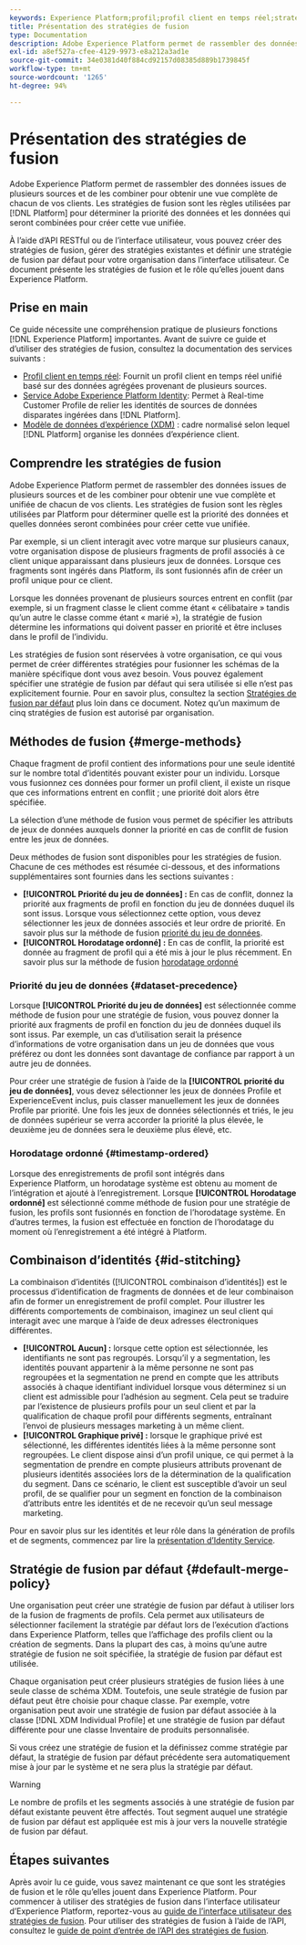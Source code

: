 ```yaml
---
keywords: Experience Platform;profil;profil client en temps réel;stratégies de fusion;IU;interface utilisateur;horodatage ordonné;priorité du jeu de données
title: Présentation des stratégies de fusion
type: Documentation
description: Adobe Experience Platform permet de rassembler des données issues de plusieurs sources et de les combiner pour obtenir une vue complète de chacun de vos clients. Les stratégies de fusion sont les règles utilisées par Platform pour déterminer la priorité des données et les données qui seront combinées pour créer cette vue unifiée.
exl-id: a8ef527a-cfee-4129-9973-e8a212a3ad1e
source-git-commit: 34e0381d40f884cd92157d08385d889b1739845f
workflow-type: tm+mt
source-wordcount: '1265'
ht-degree: 94%

---
```


# Présentation des stratégies de fusion

Adobe Experience Platform permet de rassembler des données issues de plusieurs sources et de les combiner pour obtenir une vue complète de chacun de vos clients. Les stratégies de fusion sont les règles utilisées par [!DNL Platform] pour déterminer la priorité des données et les données qui seront combinées pour créer cette vue unifiée.

À l’aide d’API RESTful ou de l’interface utilisateur, vous pouvez créer des stratégies de fusion, gérer des stratégies existantes et définir une stratégie de fusion par défaut pour votre organisation dans l’interface utilisateur. Ce document présente les stratégies de fusion et le rôle qu’elles jouent dans Experience Platform.

## Prise en main

Ce guide nécessite une compréhension pratique de plusieurs fonctions [!DNL Experience Platform] importantes. Avant de suivre ce guide et d’utiliser des stratégies de fusion, consultez la documentation des services suivants :

* [Profil client en temps réel](../home.md): Fournit un profil client en temps réel unifié basé sur des données agrégées provenant de plusieurs sources.
* [Service Adobe Experience Platform Identity](../../identity-service/home.md): Permet à Real-time Customer Profile de relier les identités de sources de données disparates ingérées dans [!DNL Platform].
* [Modèle de données d’expérience (XDM)](../../xdm/home.md) : cadre normalisé selon lequel [!DNL Platform] organise les données d’expérience client.

## Comprendre les stratégies de fusion

Adobe Experience Platform permet de rassembler des données issues de plusieurs sources et de les combiner pour obtenir une vue complète et unifiée de chacun de vos clients. Les stratégies de fusion sont les règles utilisées par Platform pour déterminer quelle est la priorité des données et quelles données seront combinées pour créer cette vue unifiée.

Par exemple, si un client interagit avec votre marque sur plusieurs canaux, votre organisation dispose de plusieurs fragments de profil associés à ce client unique apparaissant dans plusieurs jeux de données. Lorsque ces fragments sont ingérés dans Platform, ils sont fusionnés afin de créer un profil unique pour ce client.

Lorsque les données provenant de plusieurs sources entrent en conflit (par exemple, si un fragment classe le client comme étant « célibataire » tandis qu’un autre le classe comme étant « marié »), la stratégie de fusion détermine les informations qui doivent passer en priorité et être incluses dans le profil de l’individu.

Les stratégies de fusion sont réservées à votre organisation, ce qui vous permet de créer différentes stratégies pour fusionner les schémas de la manière spécifique dont vous avez besoin. Vous pouvez également spécifier une stratégie de fusion par défaut qui sera utilisée si elle n’est pas explicitement fournie. Pour en savoir plus, consultez la section [Stratégies de fusion par défaut](#default-merge-policy) plus loin dans ce document. Notez qu’un maximum de cinq stratégies de fusion est autorisé par organisation.

## Méthodes de fusion {#merge-methods}

Chaque fragment de profil contient des informations pour une seule identité sur le nombre total d’identités pouvant exister pour un individu. Lorsque vous fusionnez ces données pour former un profil client, il existe un risque que ces informations entrent en conflit ; une priorité doit alors être spécifiée.

La sélection d’une méthode de fusion vous permet de spécifier les attributs de jeux de données auxquels donner la priorité en cas de conflit de fusion entre les jeux de données.

Deux méthodes de fusion sont disponibles pour les stratégies de fusion. Chacune de ces méthodes est résumée ci-dessous, et des informations supplémentaires sont fournies dans les sections suivantes :

* **[!UICONTROL Priorité du jeu de données] :** En cas de conflit, donnez la priorité aux fragments de profil en fonction du jeu de données duquel ils sont issus. Lorsque vous sélectionnez cette option, vous devez sélectionner les jeux de données associés et leur ordre de priorité. En savoir plus sur la méthode de fusion [priorité du jeu de données](#dataset-precedence).
* **[!UICONTROL Horodatage ordonné] :** En cas de conflit, la priorité est donnée au fragment de profil qui a été mis à jour le plus récemment. En savoir plus sur la méthode de fusion [horodatage ordonné](#timestamp-ordered)

### Priorité du jeu de données {#dataset-precedence}

Lorsque **[!UICONTROL Priorité du jeu de données]** est sélectionnée comme méthode de fusion pour une stratégie de fusion, vous pouvez donner la priorité aux fragments de profil en fonction du jeu de données duquel ils sont issus. Par exemple, un cas d’utilisation serait la présence d’informations de votre organisation dans un jeu de données que vous préférez ou dont les données sont davantage de confiance par rapport à un autre jeu de données.

Pour créer une stratégie de fusion à l’aide de la **[!UICONTROL priorité du jeu de données]**, vous devez sélectionner les jeux de données Profile et ExperienceEvent inclus, puis classer manuellement les jeux de données Profile par priorité. Une fois les jeux de données sélectionnés et triés, le jeu de données supérieur se verra accorder la priorité la plus élevée, le deuxième jeu de données sera le deuxième plus élevé, etc.

### Horodatage ordonné {#timestamp-ordered}

Lorsque des enregistrements de profil sont intégrés dans Experience Platform, un horodatage système est obtenu au moment de l’intégration et ajouté à l’enregistrement. Lorsque **[!UICONTROL Horodatage ordonné]** est sélectionné comme méthode de fusion pour une stratégie de fusion, les profils sont fusionnés en fonction de l’horodatage système. En d’autres termes, la fusion est effectuée en fonction de l’horodatage du moment où l’enregistrement a été intégré à Platform.

## Combinaison d’identités {#id-stitching}

La combinaison d’identités ([!UICONTROL combinaison d’identités]) est le processus d’identification de fragments de données et de leur combinaison afin de former un enregistrement de profil complet. Pour illustrer les différents comportements de combinaison, imaginez un seul client qui interagit avec une marque à l’aide de deux adresses électroniques différentes.

* **[!UICONTROL Aucun] :** lorsque cette option est sélectionnée, les identifiants ne sont pas regroupés. Lorsqu’il y a segmentation, les identités pouvant appartenir à la même personne ne sont pas regroupées et la segmentation ne prend en compte que les attributs associés à chaque identifiant individuel lorsque vous déterminez si un client est admissible pour l’adhésion au segment. Cela peut se traduire par l’existence de plusieurs profils pour un seul client et par la qualification de chaque profil pour différents segments, entraînant l’envoi de plusieurs messages marketing à un même client.
* **[!UICONTROL Graphique privé] :** lorsque le graphique privé est sélectionné, les différentes identités liées à la même personne sont regroupées. Le client dispose ainsi d’un profil unique, ce qui permet à la segmentation de prendre en compte plusieurs attributs provenant de plusieurs identités associées lors de la détermination de la qualification du segment. Dans ce scénario, le client est susceptible d’avoir un seul profil, de se qualifier pour un segment en fonction de la combinaison d’attributs entre les identités et de ne recevoir qu’un seul message marketing.

Pour en savoir plus sur les identités et leur rôle dans la génération de profils et de segments, commencez par lire la [présentation d’Identity Service](../../identity-service/home.md).

## Stratégie de fusion par défaut {#default-merge-policy}

Une organisation peut créer une stratégie de fusion par défaut à utiliser lors de la fusion de fragments de profils. Cela permet aux utilisateurs de sélectionner facilement la stratégie par défaut lors de l’exécution d’actions dans Experience Platform, telles que l’affichage des profils client ou la création de segments. Dans la plupart des cas, à moins qu’une autre stratégie de fusion ne soit spécifiée, la stratégie de fusion par défaut est utilisée.

Chaque organisation peut créer plusieurs stratégies de fusion liées à une seule classe de schéma XDM. Toutefois, une seule stratégie de fusion par défaut peut être choisie pour chaque classe. Par exemple, votre organisation peut avoir une stratégie de fusion par défaut associée à la classe [!DNL XDM Individual Profile] et une stratégie de fusion par défaut différente pour une classe Inventaire de produits personnalisée.

Si vous créez une stratégie de fusion et la définissez comme stratégie par défaut, la stratégie de fusion par défaut précédente sera automatiquement mise à jour par le système et ne sera plus la stratégie par défaut.

>[!WARNING]
>
>Le nombre de profils et les segments associés à une stratégie de fusion par défaut existante peuvent être affectés. Tout segment auquel une stratégie de fusion par défaut est appliquée est mis à jour vers la nouvelle stratégie de fusion par défaut.

## Étapes suivantes

Après avoir lu ce guide, vous savez maintenant ce que sont les stratégies de fusion et le rôle qu’elles jouent dans Experience Platform. Pour commencer à utiliser des stratégies de fusion dans l’interface utilisateur d’Experience Platform, reportez-vous au [guide de l’interface utilisateur des stratégies de fusion](ui-guide.md). Pour utiliser des stratégies de fusion à l’aide de l’API, consultez le [guide de point d’entrée de l’API des stratégies de fusion](../api/merge-policies.md).

